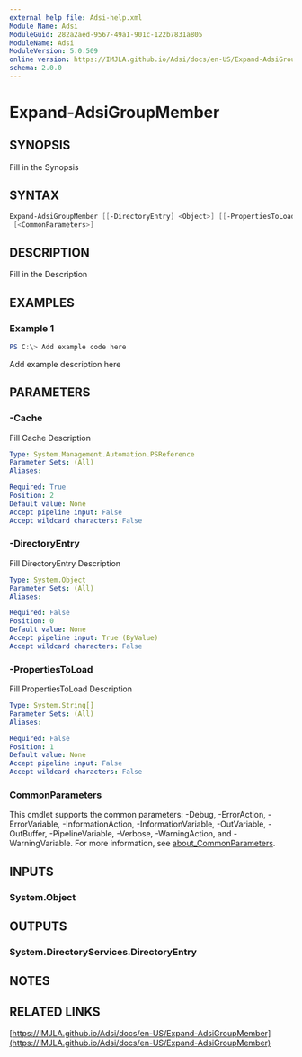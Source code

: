```yaml
---
external help file: Adsi-help.xml
Module Name: Adsi
ModuleGuid: 282a2aed-9567-49a1-901c-122b7831a805
ModuleName: Adsi
ModuleVersion: 5.0.509
online version: https://IMJLA.github.io/Adsi/docs/en-US/Expand-AdsiGroupMember
schema: 2.0.0
---
```


# Expand-AdsiGroupMember

## SYNOPSIS
Fill in the Synopsis

## SYNTAX

```powershell
Expand-AdsiGroupMember [[-DirectoryEntry] <Object>] [[-PropertiesToLoad] <String[]>] [-Cache] <PSReference>
 [<CommonParameters>]
```

## DESCRIPTION
Fill in the Description

## EXAMPLES

### Example 1
```powershell
PS C:\> Add example code here
```

Add example description here

## PARAMETERS

### -Cache
Fill Cache Description

```yaml
Type: System.Management.Automation.PSReference
Parameter Sets: (All)
Aliases:

Required: True
Position: 2
Default value: None
Accept pipeline input: False
Accept wildcard characters: False
```

### -DirectoryEntry
Fill DirectoryEntry Description

```yaml
Type: System.Object
Parameter Sets: (All)
Aliases:

Required: False
Position: 0
Default value: None
Accept pipeline input: True (ByValue)
Accept wildcard characters: False
```

### -PropertiesToLoad
Fill PropertiesToLoad Description

```yaml
Type: System.String[]
Parameter Sets: (All)
Aliases:

Required: False
Position: 1
Default value: None
Accept pipeline input: False
Accept wildcard characters: False
```

### CommonParameters
This cmdlet supports the common parameters: -Debug, -ErrorAction, -ErrorVariable, -InformationAction, -InformationVariable, -OutVariable, -OutBuffer, -PipelineVariable, -Verbose, -WarningAction, and -WarningVariable. For more information, see [about_CommonParameters](http://go.microsoft.com/fwlink/?LinkID=113216).

## INPUTS

### System.Object

## OUTPUTS

### System.DirectoryServices.DirectoryEntry

## NOTES

## RELATED LINKS

[https://IMJLA.github.io/Adsi/docs/en-US/Expand-AdsiGroupMember](https://IMJLA.github.io/Adsi/docs/en-US/Expand-AdsiGroupMember)


